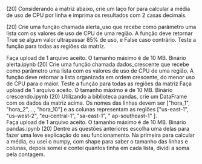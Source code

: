 (20) Considerando a matriz abaixo, crie um laço for para calcular a média de uso de CPU por linha e imprima os resultados com 2 casas decimais. 

(20) Crie uma função chamada alerta_uso que recebe como parâmetro uma lista com os valores de uso de CPU de uma região. A função deve retornar True se algum valor ultrapassar 85% de uso, e False caso contrário. Teste a função para todas as regiões da matriz.

Faça upload de 1 arquivo aceito. O tamanho máximo é de 10 MB.
Binário
alerta.ipynb
(20) Crie uma função chamada dados_crescente que recebe como parâmetro uma lista com os valores de uso de CPU de uma região. A função deve retornar a lista organizada em ordem crescente, do menor uso de CPU para o maior. Teste a função para todas as regiões da matriz
Faça upload de 1 arquivo aceito. O tamanho máximo é de 10 MB.
Binário
crescendo.ipynb
(20) Utilizando a biblioteca pandas, crie um DataFrame com os dados da matriz acima. Os nomes das linhas devem ser ["hora_1", "hora_2",..., "hora_10"] e as colunas representam as regiões ["us-east-1", "us-west-2", "eu-central-1", "sa-east-1", " ap-southeast-1"  ].  
Faça upload de 1 arquivo aceito. O tamanho máximo é de 10 MB.
Binário
pandas.ipynb
(20) Dentre as questões anteriores escolha uma delas para fazer uma leve explicação do seu funcionamento.
Na primeira para calcular a média, eu usei o numpy, com shape para saber o tamanho das linhas e colunas, depois somei e contei quantos tinha em cada lista, dividi a soma pela contagem.
